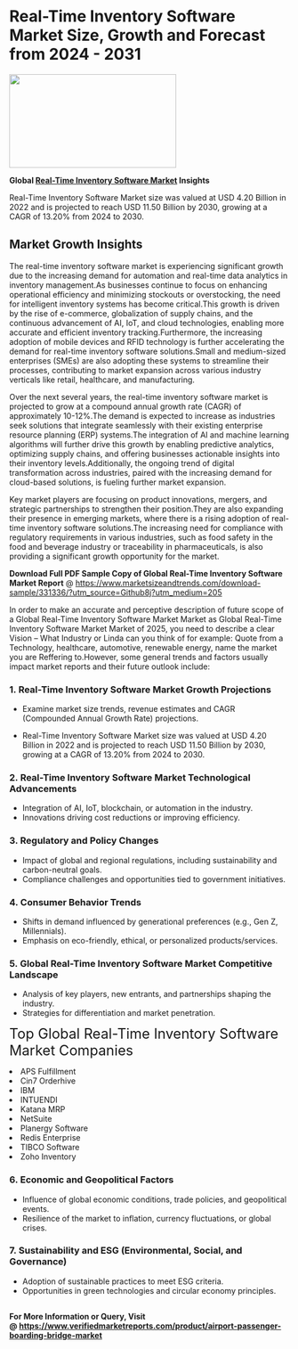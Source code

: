 <H1>Real-Time Inventory Software Market Size, Growth and Forecast from 2024 - 2031</H1><img class="aligncenter size-medium wp-image-584254" src="https://thirdeyenews.in/wp-content/uploads/2024/09/Global-Market-Research-300x168.jpeg" alt="" width="300" height="168" /><p><strong>Global&nbsp;<a href="https://www.marketsizeandtrends.com/download-sample/331336/?utm_source=Github8j?utm_medium=205">Real-Time Inventory Software Market</a> Insights</strong></p><p>Real-Time Inventory Software Market size was valued at USD 4.20 Billion in 2022 and is projected to reach USD 11.50 Billion by 2030, growing at a CAGR of 13.20% from 2024 to 2030.</p><p><h2>Market Growth Insights</h2> <p>The real-time inventory software market is experiencing significant growth due to the increasing demand for automation and real-time data analytics in inventory management.As businesses continue to focus on enhancing operational efficiency and minimizing stockouts or overstocking, the need for intelligent inventory systems has become critical.This growth is driven by the rise of e-commerce, globalization of supply chains, and the continuous advancement of AI, IoT, and cloud technologies, enabling more accurate and efficient inventory tracking.Furthermore, the increasing adoption of mobile devices and RFID technology is further accelerating the demand for real-time inventory software solutions.Small and medium-sized enterprises (SMEs) are also adopting these systems to streamline their processes, contributing to market expansion across various industry verticals like retail, healthcare, and manufacturing.</p> <p>Over the next several years, the real-time inventory software market is projected to grow at a compound annual growth rate (CAGR) of approximately 10-12%.The demand is expected to increase as industries seek solutions that integrate seamlessly with their existing enterprise resource planning (ERP) systems.The integration of AI and machine learning algorithms will further drive this growth by enabling predictive analytics, optimizing supply chains, and offering businesses actionable insights into their inventory levels.Additionally, the ongoing trend of digital transformation across industries, paired with the increasing demand for cloud-based solutions, is fueling further market expansion.</p> <p>Key market players are focusing on product innovations, mergers, and strategic partnerships to strengthen their position.They are also expanding their presence in emerging markets, where there is a rising adoption of real-time inventory software solutions.The increasing need for compliance with regulatory requirements in various industries, such as food safety in the food and beverage industry or traceability in pharmaceuticals, is also providing a significant growth opportunity for the market.</p> <p><span class=""><strong>Download Full PDF Sample Copy of Global Real-Time Inventory Software Market Report</strong> @ <a href="https://www.marketsizeandtrends.com/download-sample/331336/?utm_source=Github8j?utm_medium=205" target="_blank">https://www.marketsizeandtrends.com/download-sample/331336/?utm_source=Github8j?utm_medium=205</a></span></p><p>In order to make an accurate and perceptive description of future scope of a Global&nbsp;Real-Time Inventory Software Market Market as Global&nbsp;Real-Time Inventory Software Market Market of 2025, you need to describe a clear Vision &ndash; What Industry or Linda can you think of for example: Quote from a Technology, healthcare, automotive, renewable energy, name the market you are Reffering to.However, some general trends and factors usually impact market reports and their future outlook include:</p><h3>1.&nbsp;<strong>Real-Time Inventory Software Market Growth Projections</strong></h3><ul><li>Examine market size trends, revenue estimates and CAGR (Compounded Annual Growth Rate) projections.</li><li><p>Real-Time Inventory Software Market size was valued at USD 4.20 Billion in 2022 and is projected to reach USD 11.50 Billion by 2030, growing at a CAGR of 13.20% from 2024 to 2030.</p></li></ul><h3>2.&nbsp;<strong>Real-Time Inventory Software Market Technological Advancements</strong></h3><ul><li>Integration of AI, IoT, blockchain, or automation in the industry.</li><li>Innovations driving cost reductions or improving efficiency.</li></ul><h3>3.&nbsp;<strong>Regulatory and Policy Changes</strong></h3><ul><li>Impact of global and regional regulations, including sustainability and carbon-neutral goals.</li><li>Compliance challenges and opportunities tied to government initiatives.</li></ul><h3>4.&nbsp;<strong>Consumer Behavior Trends</strong></h3><ul><li>Shifts in demand influenced by generational preferences (e.g., Gen Z, Millennials).</li><li>Emphasis on eco-friendly, ethical, or personalized products/services.</li></ul><h3>5.&nbsp;<strong>Global Real-Time Inventory Software Market Competitive Landscape</strong></h3><ul><li>Analysis of key players, new entrants, and partnerships shaping the industry.</li><li>Strategies for differentiation and market penetration.</li></ul><p data-pm-slice="1 1 []"><span style="color: inherit; font-family: inherit; font-size: 25px;">Top Global Real-Time Inventory Software Market Companies</span></p><div class="" data-test-id=""><p><li>APS Fulfillment</li><li> Cin7 Orderhive</li><li> IBM</li><li> INTUENDI</li><li> Katana MRP</li><li> NetSuite</li><li> Planergy Software</li><li> Redis Enterprise</li><li> TIBCO Software</li><li> Zoho Inventory</li></p></div><h3>6.&nbsp;<strong>Economic and Geopolitical Factors</strong></h3><ul><li>Influence of global economic conditions, trade policies, and geopolitical events.</li><li>Resilience of the market to inflation, currency fluctuations, or global crises.</li></ul><h3>7.&nbsp;<strong>Sustainability and ESG (Environmental, Social, and Governance)</strong></h3><ul><li>Adoption of sustainable practices to meet ESG criteria.</li><li>Opportunities in green technologies and circular economy principles.</li></ul><h2><strong style="font-size: 14px;">For More Information or Query, Visit @&nbsp;</strong><a style="background-color: #ffffff; font-size: 14px;" href="https://www.marketsizeandtrends.com/report/real-time-inventory-software-market/" target="_blank">https://www.verifiedmarketreports.com/product/airport-passenger-boarding-bridge-market</a></h2>